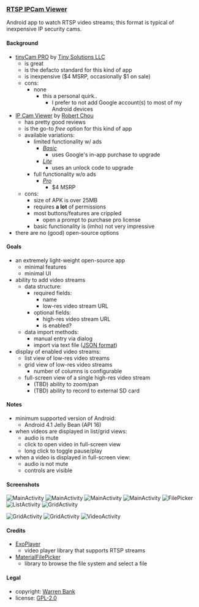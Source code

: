 ### [RTSP IPCam Viewer](https://github.com/warren-bank/Android-RTSP-IPCam-Viewer)

Android app to watch RTSP video streams; this format is typical of inexpensive IP security cams.

#### Background

* [tinyCam PRO](https://play.google.com/store/apps/details?id=com.alexvas.dvr.pro) by [Tiny Solutions LLC](https://tinycammonitor.com/)
  * is great
  * is the defacto standard for this kind of app
  * is inexpensive ($4 MSRP, occasionally $1 on sale)
  * cons:
    * none
      * this a personal quirk..
        * I prefer to not add Google account(s) to most of my Android devices
* [IP Cam Viewer](https://hit-mob.com/ip-cam-viewer-android/) by [Robert Chou](mailto:robert.chou@gmail.com)
  * has pretty good reviews
  * is the go-to _free_ option for this kind of app
  * available variations:
    * limited functionality w/ ads
      * [_Basic_](https://play.google.com/store/apps/details?id=com.rcreations.ipcamviewerBasic)
        * uses Google's in-app purchase to upgrade
      * [_Lite_](https://play.google.com/store/apps/details?id=com.rcreations.ipcamviewer)
        * uses an unlock code to upgrade
    * full functionality w/o ads
      * [_Pro_](https://play.google.com/store/apps/details?id=com.rcreations.WebCamViewerPaid)
        * $4 MSRP
  * cons:
    * size of APK is over 25MB
    * requires __a lot__ of permissions
    * most buttons/features are crippled
      * open a prompt to purchase pro license
    * basic functionality is (imho) not very impressive
* there are no (good) open-source options

#### Goals

* an extremely light-weight open-source app
  * minimal features
  * minimal UI
* ability to add video streams
  * data structure:
    * required fields:
      * name
      * low-res video stream URL
    * optional fields:
      * high-res video stream URL
      * is enabled?
  * data import methods:
    * manual entry via dialog
    * import via text file ([JSON format](https://github.com/warren-bank/Android-RTSP-IPCam-Viewer/blob/master/.etc/sample_file_import_data/video_streams.json))
* display of enabled video streams:
  * list view of low-res video streams
  * grid view of low-res video streams
    * number of columns is configurable
  * full-screen view of a single high-res video stream
    * (TBD) ability to zoom/pan
    * (TBD) ability to record to external SD card

#### Notes

* minimum supported version of Android:
  * Android 4.1 Jelly Bean (API 16)
* when videos are displayed in list/grid views:
  * audio is mute
  * click to open video in full-screen view
  * long click to toggle pause/play
* when a video is displayed in full-screen view:
  * audio is not mute
  * controls are visible

#### Screenshots

<!-- portrait -->
![MainActivity](./.etc/screenshots/01-main.png)
![MainActivity](./.etc/screenshots/02-main-menu.png)
![MainActivity](./.etc/screenshots/03-main-menu.png)
![MainActivity](./.etc/screenshots/04-main-menu-edit.png)
![FilePicker](./.etc/screenshots/10-import.png)
![ListActivity](./.etc/screenshots/05-list.png)
![GridActivity](./.etc/screenshots/06-grid-2col.png)
<br>
<!-- landscape -->
![GridActivity](./.etc/screenshots/07-grid-3col.png)
![GridActivity](./.etc/screenshots/08-grid-4col.png)
![VideoActivity](./.etc/screenshots/09-fullscreen.png)

#### Credits

* [ExoPlayer](https://github.com/google/ExoPlayer)
  * video player library that supports RTSP streams
* [MaterialFilePicker](https://github.com/nbsp-team/MaterialFilePicker)
  * library to browse the file system and select a file

#### Legal

* copyright: [Warren Bank](https://github.com/warren-bank)
* license: [GPL-2.0](https://www.gnu.org/licenses/old-licenses/gpl-2.0.txt)
